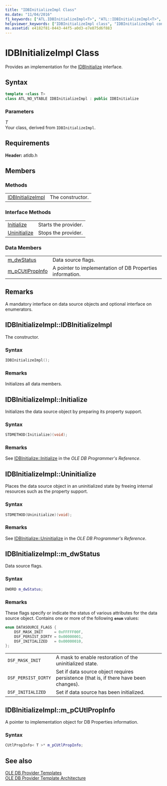 ```yaml
---
title: "IDBInitializeImpl Class"
ms.date: "11/04/2016"
f1_keywords: ["ATL.IDBInitializeImpl<T>", "ATL::IDBInitializeImpl<T>", "IDBInitializeImpl", "ATL::IDBInitializeImpl", "ATL.IDBInitializeImpl", "IDBInitializeImpl.IDBInitializeImpl", "IDBInitializeImpl::IDBInitializeImpl", "Initialize", "IDBInitializeImpl::Initialize", "IDBInitializeImpl.Initialize", "IDBInitializeImpl.Uninitialize", "Uninitialize", "IDBInitializeImpl::Uninitialize", "ATL::IDBInitializeImpl::m_dwStatus", "IDBInitializeImpl.m_dwStatus", "ATL.IDBInitializeImpl.m_dwStatus", "IDBInitializeImpl::m_dwStatus", "IDBInitializeImpl<T>::m_dwStatus", "ATL.IDBInitializeImpl<T>.m_dwStatus", "ATL::IDBInitializeImpl<T>::m_dwStatus", "m_dwStatus", "ATL::IDBInitializeImpl<T>::m_pCUtlPropInfo", "m_pCUtlPropInfo", "IDBInitializeImpl::m_pCUtlPropInfo", "ATL.IDBInitializeImpl.m_pCUtlPropInfo", "IDBInitializeImpl<T>::m_pCUtlPropInfo", "IDBInitializeImpl.m_pCUtlPropInfo", "ATL::IDBInitializeImpl::m_pCUtlPropInfo"]
helpviewer_keywords: ["IDBInitializeImpl class", "IDBInitializeImpl constructor", "Initialize method", "Uninitialize method", "m_dwStatus", "m_pCUtlPropInfo"]
ms.assetid: e4182f81-0443-44f5-a0d3-e7e075d6f883
---
```

# IDBInitializeImpl Class

Provides an implementation for the [IDBInitialize](/previous-versions/windows/desktop/ms713706(v=vs.85)) interface.

## Syntax

```cpp
template <class T>
class ATL_NO_VTABLE IDBInitializeImpl : public IDBInitialize
```

### Parameters

*T*<br/>
Your class, derived from `IDBInitializeImpl`.

## Requirements

**Header:** atldb.h

## Members

### Methods

|||
|-|-|
|[IDBInitializeImpl](#idbinitializeimpl)|The constructor.|

### Interface Methods

|||
|-|-|
|[Initialize](#initialize)|Starts the provider.|
|[Uninitialize](#uninitialize)|Stops the provider.|

### Data Members

|||
|-|-|
|[m_dwStatus](#dwstatus)|Data source flags.|
|[m_pCUtlPropInfo](#pcutlpropinfo)|A pointer to implementation of DB Properties information.|

## Remarks

A mandatory interface on data source objects and optional interface on enumerators.

## <a name="idbinitializeimpl"></a> IDBInitializeImpl::IDBInitializeImpl

The constructor.

### Syntax

```cpp
IDBInitializeImpl();
```

### Remarks

Initializes all data members.

## <a name="initialize"></a> IDBInitializeImpl::Initialize

Initializes the data source object by preparing its property support.

### Syntax

```cpp
STDMETHOD(Initialize)(void);
```

### Remarks

See [IDBInitialize::Initialize](/previous-versions/windows/desktop/ms718026(v=vs.85)) in the *OLE DB Programmer's Reference*.

## <a name="uninitialize"></a> IDBInitializeImpl::Uninitialize

Places the data source object in an uninitialized state by freeing internal resources such as the property support.

### Syntax

```cpp
STDMETHOD(Uninitialize)(void);
```

### Remarks

See [IDBInitialize::Uninitialize](/previous-versions/windows/desktop/ms719648(v=vs.85)) in the *OLE DB Programmer's Reference*.

## <a name="dwstatus"></a> IDBInitializeImpl::m_dwStatus

Data source flags.

### Syntax

```cpp
DWORD m_dwStatus;
```

### Remarks

These flags specify or indicate the status of various attributes for the data source object. Contains one or more of the following **`enum`** values:

```cpp
enum DATASOURCE_FLAGS {
    DSF_MASK_INIT     = 0xFFFFF00F,
    DSF_PERSIST_DIRTY = 0x00000001,
    DSF_INITIALIZED   = 0x00000010,
};
```

|||
|-|-|
|`DSF_MASK_INIT`|A mask to enable restoration of the uninitialized state.|
|`DSF_PERSIST_DIRTY`|Set if data source object requires persistence (that is, if there have been changes).|
|`DSF_INITIALIZED`|Set if data source has been initialized.|

## <a name="pcutlpropinfo"></a> IDBInitializeImpl::m_pCUtlPropInfo

A pointer to implementation object for DB Properties information.

### Syntax

```cpp
CUtlPropInfo< T >* m_pCUtlPropInfo;
```

## See also

[OLE DB Provider Templates](../../data/oledb/ole-db-provider-templates-cpp.md)<br/>
[OLE DB Provider Template Architecture](../../data/oledb/ole-db-provider-template-architecture.md)
